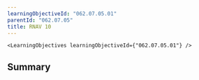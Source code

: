 ```yaml
---
learningObjectiveId: "062.07.05.01"
parentId: "062.07.05"
title: RNAV 10
---
```


```tsx eval
<LearningObjectives learningObjectiveId={"062.07.05.01"} />
```

## Summary
